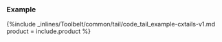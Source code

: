 <!--  usedin: [ _legacy_docker/Toolbelt/tail-v1.md, _maestro/Toolbelt/tail-v1.md, _node/toolbelt/tail-v1.md, _rails/Toolbelt/tail-v1.md] -->


### Example

{%include _inlines/Toolbelt/common/tail/code_tail_example-cxtails-v1.md  product = include.product %}

